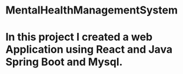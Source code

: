# MentalHealthManagementSystem
# In this project I created a web Application using React and Java Spring Boot and Mysql.
